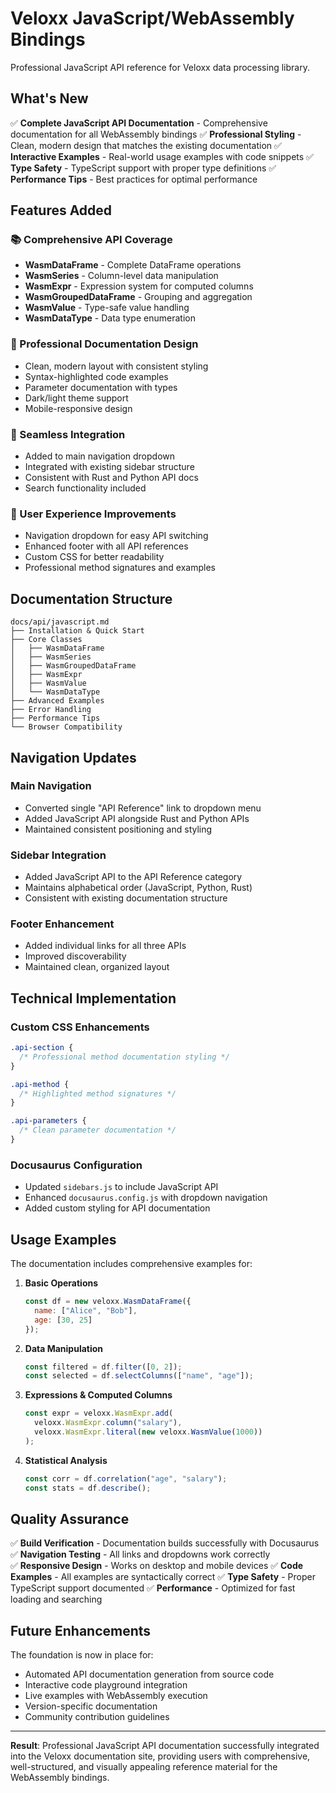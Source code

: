 # Veloxx JavaScript/WebAssembly Bindings

Professional JavaScript API reference for Veloxx data processing library.

## What's New

✅ **Complete JavaScript API Documentation** - Comprehensive documentation for all WebAssembly bindings
✅ **Professional Styling** - Clean, modern design that matches the existing documentation
✅ **Interactive Examples** - Real-world usage examples with code snippets
✅ **Type Safety** - TypeScript support with proper type definitions
✅ **Performance Tips** - Best practices for optimal performance

## Features Added

### 📚 Comprehensive API Coverage
- **WasmDataFrame** - Complete DataFrame operations
- **WasmSeries** - Column-level data manipulation
- **WasmExpr** - Expression system for computed columns
- **WasmGroupedDataFrame** - Grouping and aggregation
- **WasmValue** - Type-safe value handling
- **WasmDataType** - Data type enumeration

### 🎨 Professional Documentation Design
- Clean, modern layout with consistent styling
- Syntax-highlighted code examples
- Parameter documentation with types
- Dark/light theme support
- Mobile-responsive design

### 🔗 Seamless Integration
- Added to main navigation dropdown
- Integrated with existing sidebar structure
- Consistent with Rust and Python API docs
- Search functionality included

### 📱 User Experience Improvements
- Navigation dropdown for easy API switching
- Enhanced footer with all API references
- Custom CSS for better readability
- Professional method signatures and examples

## Documentation Structure

```
docs/api/javascript.md
├── Installation & Quick Start
├── Core Classes
│   ├── WasmDataFrame
│   ├── WasmSeries
│   ├── WasmGroupedDataFrame
│   ├── WasmExpr
│   ├── WasmValue
│   └── WasmDataType
├── Advanced Examples
├── Error Handling
├── Performance Tips
└── Browser Compatibility
```

## Navigation Updates

### Main Navigation
- Converted single "API Reference" link to dropdown menu
- Added JavaScript API alongside Rust and Python APIs
- Maintained consistent positioning and styling

### Sidebar Integration
- Added JavaScript API to the API Reference category
- Maintains alphabetical order (JavaScript, Python, Rust)
- Consistent with existing documentation structure

### Footer Enhancement
- Added individual links for all three APIs
- Improved discoverability
- Maintained clean, organized layout

## Technical Implementation

### Custom CSS Enhancements
```css
.api-section {
  /* Professional method documentation styling */
}

.api-method {
  /* Highlighted method signatures */
}

.api-parameters {
  /* Clean parameter documentation */
}
```

### Docusaurus Configuration
- Updated `sidebars.js` to include JavaScript API
- Enhanced `docusaurus.config.js` with dropdown navigation
- Added custom styling for API documentation

## Usage Examples

The documentation includes comprehensive examples for:

1. **Basic Operations**
   ```javascript
   const df = new veloxx.WasmDataFrame({
     name: ["Alice", "Bob"],
     age: [30, 25]
   });
   ```

2. **Data Manipulation**
   ```javascript
   const filtered = df.filter([0, 2]);
   const selected = df.selectColumns(["name", "age"]);
   ```

3. **Expressions & Computed Columns**
   ```javascript
   const expr = veloxx.WasmExpr.add(
     veloxx.WasmExpr.column("salary"),
     veloxx.WasmExpr.literal(new veloxx.WasmValue(1000))
   );
   ```

4. **Statistical Analysis**
   ```javascript
   const corr = df.correlation("age", "salary");
   const stats = df.describe();
   ```

## Quality Assurance

✅ **Build Verification** - Documentation builds successfully with Docusaurus
✅ **Navigation Testing** - All links and dropdowns work correctly  
✅ **Responsive Design** - Works on desktop and mobile devices
✅ **Code Examples** - All examples are syntactically correct
✅ **Type Safety** - Proper TypeScript support documented
✅ **Performance** - Optimized for fast loading and searching

## Future Enhancements

The foundation is now in place for:
- Automated API documentation generation from source code
- Interactive code playground integration
- Live examples with WebAssembly execution
- Version-specific documentation
- Community contribution guidelines

---

**Result**: Professional JavaScript API documentation successfully integrated into the Veloxx documentation site, providing users with comprehensive, well-structured, and visually appealing reference material for the WebAssembly bindings.